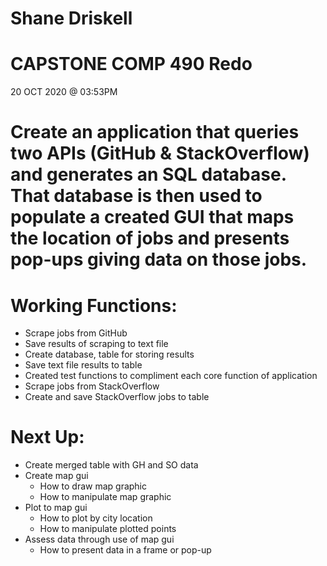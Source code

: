# Shane Driskell
# CAPSTONE COMP 490 Redo

20 OCT 2020 @ 03:53PM

# Create an application that queries two APIs (GitHub & StackOverflow) and generates an SQL database.  That database is then used to populate a created GUI that maps the location of jobs and presents pop-ups giving data on those jobs.

# Working Functions:
- Scrape jobs from GitHub
- Save results of scraping to text file
- Create database, table for storing results
- Save text file results to table
- Created test functions to compliment each core function of application
- Scrape jobs from StackOverflow
- Create and save StackOverflow jobs to table


# Next Up: 
- Create merged table with GH and SO data
- Create map gui
  + How to draw map graphic
  + How to manipulate map graphic
- Plot to map gui
  + How to plot by city location
  + How to manipulate plotted points
- Assess data through use of map gui
  + How to present data in a frame or pop-up
